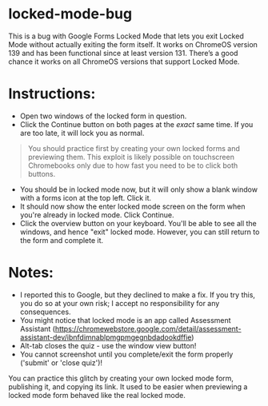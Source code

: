 # locked-mode-bug
This is a bug with Google Forms Locked Mode that lets you exit Locked Mode without actually exiting the form itself. It works on ChromeOS version 139 and has been functional since at least version 131. There’s a good chance it works on all ChromeOS versions that support Locked Mode.

# Instructions:
- Open two windows of the locked form in question.
- Click the Continue button on both pages at the *exact* same time. If you are too late, it will lock you as normal.
>You should practice first by creating your own locked forms and previewing them.
>This exploit is likely possible on touchscreen Chromebooks only due to how fast you need to be to click both buttons.
- You should be in locked mode now, but it will only show a blank window with a forms icon at the top left. Click it.
- It should now show the enter locked mode screen on the form when you're already in locked mode. Click Continue.
- Click the overview button on your keyboard. You'll be able to see all the windows, and hence "exit" locked mode. However, you can still return to the form and complete it.

# Notes:
- I reported this to Google, but they declined to make a fix. If you try this, you do so at your own risk; I accept no responsibility for any consequences.
- You might notice that locked mode is an app called Assessment Assistant (https://chromewebstore.google.com/detail/assessment-assistant-dev/ibnfdimnablpmgpmgegnbdadookdffie)
- Alt-tab closes the quiz - use the window view button!
- You cannot screenshot until you complete/exit the form properly ('submit' or 'close quiz')!

You can practice this glitch by creating your own locked mode form, publishing it, and copying its link.
It used to be easier when previewing a locked mode form behaved like the real locked mode.
